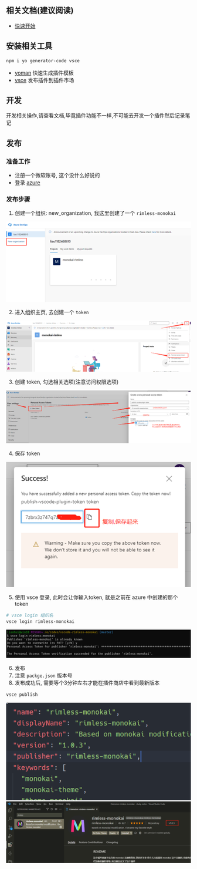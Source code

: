## 相关文档(建议阅读)

- [快速开始](https://liiked.github.io/VS-Code-Extension-Doc-ZH/#/get-started/your-first-extension)

## 安装相关工具

```bash
npm i yo generator-code vsce
```

- [yoman](https://yeoman.io/) 快速生成插件模板
- [vsce](https://github.com/microsoft/vscode-vsce) 发布插件到插件市场

## 开发

开发相关操作,请查看文档,毕竟插件功能不一样,不可能去开发一个插件然后记录笔记

## 发布

### 准备工作

- 注册一个微软账号, 这个没什么好说的
- 登录 [azure](https://dev.azure.com/)

### 发布步骤

1. 创建一个组织: new_organization, 我这里创建了一个 `rimless-monokai`

![neworganization](./images/new_organization.png)

2. 进入组织主页, 去创建一个 `token`

![new_token](./images/create_token.png)

3. 创建 token, 勾选相关选项(注意访问权限选项)

![create_token](./images/create_token_detail.png)

4. 保存 token

![save_token](./images/save_token.png)

5. 使用 vsce 登录, 此时会让你输入token, 就是之前在 azure 中创建的那个 token

```bash
# vsce login 组织名
vsce login rimless-monokai
```

![vsce_login](./images/vsce_login.png)

6. 发布
  1. 注意 `packge.json` 版本号
  2. 发布成功后, 需要等个3分钟左右才能在插件商店中看到最新版本
```bash
vsce publish
```
![packagejson](./images/packagejson_overview.png)
![pluginoverview](./images/plugin_overview.png)


